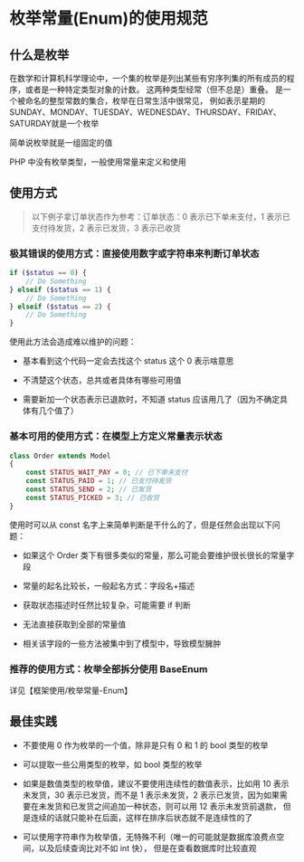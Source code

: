 # 枚举常量(Enum)的使用规范

## 什么是枚举

在数学和计算机科学理论中，一个集的枚举是列出某些有穷序列集的所有成员的程序，或者是一种特定类型对象的计数。
这两种类型经常（但不总是）重叠。 是一个被命名的整型常数的集合，枚举在日常生活中很常见，
例如表示星期的SUNDAY、MONDAY、TUESDAY、WEDNESDAY、THURSDAY、FRIDAY、SATURDAY就是一个枚举

简单说枚举就是一组固定的值

PHP 中没有枚举类型，一般使用常量来定义和使用

## 使用方式

> 以下例子拿订单状态作为参考：订单状态：0 表示已下单未支付，1 表示已支付待发货，2 表示已发货，3 表示已收货

### 极其错误的使用方式：直接使用数字或字符串来判断订单状态

```php
if ($status == 0) {
    // Do Something
} elseif ($status == 1) {
    // Do Something
} elseif ($status == 2) {
    // Do Something
}
```

使用此方法会造成难以维护的问题：

- 基本看到这个代码一定会去找这个 status 这个 0 表示啥意思

- 不清楚这个状态，总共或者具体有哪些可用值

- 需要新加一个状态表示已退款时，不知道 status 应该用几了（因为不确定具体有几个值了）

### 基本可用的使用方式：在模型上方定义常量表示状态

```php
class Order extends Model
{
    const STATUS_WAIT_PAY = 0; // 已下单未支付
    const STATUS_PAID = 1; // 已支付待发货
    const STATUS_SEND = 2; // 已发货
    const STATUS_PICKED = 3; // 已收货
}
```

使用时可以从 const 名字上来简单判断是干什么的了，但是任然会出现以下问题：

- 如果这个 Order 类下有很多类似的常量，那么可能会要维护很长很长的常量字段

- 常量的起名比较长，一般起名方式：字段名+描述

- 获取状态描述时任然比较复杂，可能需要 if 判断

- 无法直接获取到全部的常量值

- 相关该字段的一些方法被集中到了模型中，导致模型臃肿

### 推荐的使用方式：枚举全部拆分使用 BaseEnum

详见【框架使用/枚举常量-Enum】

## 最佳实践

- 不要使用 0 作为枚举的一个值，除非是只有 0 和 1 的 bool 类型的枚举

- 可以提取一些公用类型的枚举，如 bool 类型的枚举

- 如果是数值类型的枚举值，建议不要使用连续性的数值表示，比如用 10 表示未发货，30 表示已发货，而不是
1 表示未发货，2 表示已发货，因为如果需要在未发货和已发货之间追加一种状态，则可以用 12 表示未发货前退款，
但是连续的话就只能补在后面，这样在排序后状态就不是连续性的了

- 可以使用字符串作为枚举值，无特殊不利（唯一的可能就是数据库浪费点空间，以及后续查询比对不如 int 快），
但是在查看数据库时比较直观
